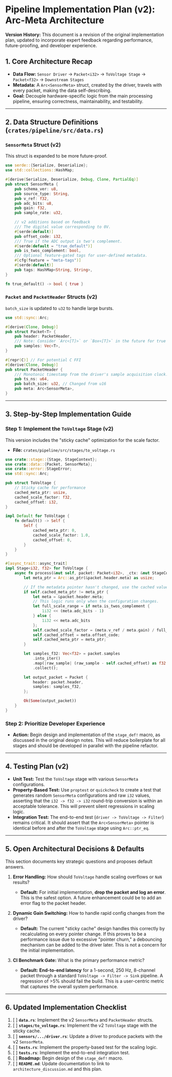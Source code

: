 # Pipeline Implementation Plan (v2): Arc-Meta Architecture

**Version History:** This document is a revision of the original implementation plan, updated to incorporate expert feedback regarding performance, future-proofing, and developer experience.

## 1. Core Architecture Recap

*   **Data Flow:** `Sensor Driver` -> `Packet<i32>` -> `ToVoltage Stage` -> `Packet<f32>` -> `Downstream Stages`
*   **Metadata:** A `Arc<SensorMeta>` struct, created by the driver, travels with every packet, making the data self-describing.
*   **Goal:** Decouple hardware-specific logic from the main processing pipeline, ensuring correctness, maintainability, and testability.

---

## 2. Data Structure Definitions (`crates/pipeline/src/data.rs`)

### `SensorMeta` Struct (v2)

This struct is expanded to be more future-proof.

```rust
use serde::{Serialize, Deserialize};
use std::collections::HashMap;

#[derive(Serialize, Deserialize, Debug, Clone, PartialEq)]
pub struct SensorMeta {
    pub schema_ver: u8,
    pub source_type: String,
    pub v_ref: f32,
    pub adc_bits: u8,
    pub gain: f32,
    pub sample_rate: u32,

    // v2 additions based on feedback
    /// The digital value corresponding to 0V.
    #[serde(default)]
    pub offset_code: i32,
    /// True if the ADC output is two's complement.
    #[serde(default = "true_default")]
    pub is_twos_complement: bool,
    /// Optional feature-gated tags for user-defined metadata.
    #[cfg(feature = "meta-tags")]
    #[serde(default)]
    pub tags: HashMap<String, String>,
}

fn true_default() -> bool { true }
```

### `Packet` and `PacketHeader` Structs (v2)

`batch_size` is updated to `u32` to handle large bursts.

```rust
use std::sync::Arc;

#[derive(Clone, Debug)]
pub struct Packet<T> {
    pub header: PacketHeader,
    /// Note: Consider `Arc<[T]>` or `Box<[T]>` in the future for true zero-copy from DMA buffers.
    pub samples: Vec<T>,
}

#[repr(C)] // For potential C FFI
#[derive(Clone, Debug)]
pub struct PacketHeader {
    /// Monotonic timestamp from the driver's sample acquisition clock.
    pub ts_ns: u64,
    pub batch_size: u32, // Changed from u16
    pub meta: Arc<SensorMeta>,
}
```

---

## 3. Step-by-Step Implementation Guide

### Step 1: Implement the `ToVoltage` Stage (v2)

This version includes the "sticky cache" optimization for the scale factor.

*   **File:** `crates/pipeline/src/stages/to_voltage.rs`

```rust
use crate::stage::{Stage, StageContext};
use crate::data::{Packet, SensorMeta};
use crate::error::StageError;
use std::sync::Arc;

pub struct ToVoltage {
    // Sticky cache for performance
    cached_meta_ptr: usize,
    cached_scale_factor: f32,
    cached_offset: i32,
}

impl Default for ToVoltage {
    fn default() -> Self {
        Self {
            cached_meta_ptr: 0,
            cached_scale_factor: 1.0,
            cached_offset: 0,
        }
    }
}

#[async_trait::async_trait]
impl Stage<i32, f32> for ToVoltage {
    async fn process(&mut self, packet: Packet<i32>, _ctx: &mut StageContext) -> Result<Option<Packet<f32>>, StageError> {
        let meta_ptr = Arc::as_ptr(&packet.header.meta) as usize;

        // If the metadata pointer hasn't changed, use the cached values.
        if self.cached_meta_ptr != meta_ptr {
            let meta = &packet.header.meta;
            // This logic runs only when the configuration changes.
            let full_scale_range = if meta.is_twos_complement {
                1i32 << (meta.adc_bits - 1)
            } else {
                1i32 << meta.adc_bits
            };
            self.cached_scale_factor = (meta.v_ref / meta.gain) / full_scale_range as f32;
            self.cached_offset = meta.offset_code;
            self.cached_meta_ptr = meta_ptr;
        }

        let samples_f32: Vec<f32> = packet.samples
            .into_iter()
            .map(|raw_sample| (raw_sample - self.cached_offset) as f32 * self.cached_scale_factor)
            .collect();

        let output_packet = Packet {
            header: packet.header,
            samples: samples_f32,
        };

        Ok(Some(output_packet))
    }
}
```

### Step 2: Prioritize Developer Experience

*   **Action:** Begin design and implementation of the `stage_def!` macro, as discussed in the original design notes. This will reduce boilerplate for all stages and should be developed in parallel with the pipeline refactor.

---

## 4. Testing Plan (v2)

*   **Unit Test:** Test the `ToVoltage` stage with various `SensorMeta` configurations.
*   **Property-Based Test:** Use `proptest` or `quickcheck` to create a test that generates random `SensorMeta` configurations and raw `i32` values, asserting that the `i32 -> f32 -> i32` round-trip conversion is within an acceptable tolerance. This will prevent silent regressions in scaling logic.
*   **Integration Test:** The end-to-end test (`driver -> ToVoltage -> Filter`) remains critical. It should assert that the `Arc<SensorMeta>` pointer is identical before and after the `ToVoltage` stage using `Arc::ptr_eq`.

---

## 5. Open Architectural Decisions & Defaults

This section documents key strategic questions and proposes default answers.

1.  **Error Handling:** How should `ToVoltage` handle scaling overflows or `NaN` results?
    *   **Default:** For initial implementation, **drop the packet and log an error**. This is the safest option. A future enhancement could be to add an error flag to the packet header.

2.  **Dynamic Gain Switching:** How to handle rapid config changes from the driver?
    *   **Default:** The current "sticky cache" design handles this correctly by recalculating on every pointer change. If this proves to be a performance issue due to excessive "pointer churn," a debouncing mechanism can be added to the driver later. This is not a concern for the initial implementation.

3.  **CI Benchmark Gate:** What is the primary performance metric?
    *   **Default:** **End-to-end latency** for a 1-second, 250 Hz, 8-channel packet through a standard `ToVoltage -> Filter -> Sink` pipeline. A regression of >5% should fail the build. This is a user-centric metric that captures the overall system performance.

---

## 6. Updated Implementation Checklist

1.  [ ] **`data.rs`**: Implement the v2 `SensorMeta` and `PacketHeader` structs.
2.  [ ] **`stages/to_voltage.rs`**: Implement the v2 `ToVoltage` stage with the sticky cache.
3.  [ ] **`sensors/.../driver.rs`**: Update a driver to produce packets with the v2 `SensorMeta`.
4.  [ ] **`tests.rs`**: Implement the property-based test for the scaling logic.
5.  [ ] **`tests.rs`**: Implement the end-to-end integration test.
6.  [ ] **Roadmap:** Begin design of the `stage_def!` macro.
7.  [ ] **`README.md`**: Update documentation to link to `architecture_discussion.md` and this plan.